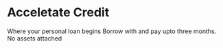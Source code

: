 # Acceletate Credit

Where your personal loan begins
Borrow with and pay upto three months.
No assets attached